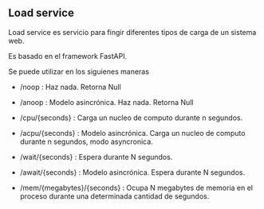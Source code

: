 Load service 
------------

Load service es servicio para fingir diferentes tipos de carga de un sistema web.

Es basado en el framework FastAPI.

Se puede utilizar en los siguienes maneras

* /noop : Haz nada. Retorna Null
* /anoop : Modelo asincrónica. Haz nada. Retorna Null

* /cpu/{seconds} : Carga un nucleo de computo durante n segundos. 
* /acpu/{seconds} : Modelo asincrónica. Carga un nucleo de computo durante n segundos, modo asyncronica.

* /wait/{seconds} : Espera durante N segundos.
* /await/{seconds} : Modelo asincrónica. Espera durante N segundos.

* /mem/{megabytes}/{seconds} : Ocupa N megabytes de memoria en el proceso durante una determinada cantidad de segundos.
